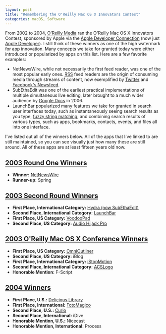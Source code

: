 ```yaml
---
layout: post
title: "Remembering the O'Reilly Mac OS X Innovators Contest"
categories: macOS, Software
---
```


From 2002 to 2004, [O'Reilly Media](https://www.oreilly.com/) ran the O'Reilly Mac OS X Innovators Contest, sponsored by Apple via the [Apple Developer Connection](https://en.wikipedia.org/wiki/Apple_Developer) (now just [Apple Developer](https://developer.apple.com/)). I still think of these winners as one of the high watermark for app innovation. Many concepts we take for granted today were either introduced or popularized by apps on this list. Here are a few favorite examples:

- NetNewsWire, while not necessarily the first feed reader, was one of the most popular early ones. [RSS](https://en.wikipedia.org/wiki/RSS) feed readers are the origin of consuming media through streams of content, now exemplified by [Twitter](https://twitter.com/) and [Facebook's Newsfeed](https://en.wikipedia.org/wiki/News_Feed).
- SubEthaEdit was one of the earliest practical implementations of multiple simultaneous live editing, later brought to a much wider audience by [Google Docs](https://docs.google.com/) in 2006.
- LaunchBar popularized many features we take for granted in search user interfaces today, such as instantaneously seeing search results as you type, [fuzzy string matching](https://en.wikipedia.org/wiki/Approximate_string_matching), and combining search results of various types, such as apps, bookmarks, contacts, events, and files all into one interface.

I've listed out all of the winners below. All of the apps that I've linked to are still maintained, so you can see visually just how many these are still around. All of these apps are at least fifteen years old now.

## [2003 Round One Winners](https://www.oreilly.com/pub/pr/1048)

- **Winner:** [NetNewsWire](https://ranchero.com/netnewswire/)
- **Runner-up:** Spring

## [2003 Second Round Winners](https://www.oreilly.com/pub/pr/1071)

- **First Place, International Category:** [Hydra (now SubEthaEdit)](https://subethaedit.net/)
- **Second Place, International Category:** [LaunchBar](LaunchBar)
- **First Place, US Category:** [VoodooPad](https://www.voodoopad.com/)
- **Second Place, US Category:** [Audio Hijack Pro](https://rogueamoeba.com/audiohijackpro/)

## [2003 O'Reilly Mac OS X Conference Winners](https://www.oreilly.com/pub/pr/1116)

- **First Place, US Category:** [OmniOutliner](https://www.omnigroup.com/omnioutliner)
- **Second Place, US Category:** iBlog
- **First Place, International Category:** [iStopMotion](https://boinx.com/istopmotion/)
- **Second Place, International Category:** [ACSLogo](https://www.alancsmith.co.uk/logo/)
- **Honorable Mention:** F-Script

## [2004 Winners](https://www.oreilly.com/pub/pr/1245)

- **First Place, U.S.:** [Delicious Library](http://delicious-monster.com/)
- **First Place, International:** [FotoMagico](https://boinx.com/fotomagico/)
- **Second Place, U.S.:** [Curio](https://www.zengobi.com/curio/)
- **Second Place, International:** iDive
- **Honorable Mention, U.S.:** Nicecast
- **Honorable Mention, International:** Process

